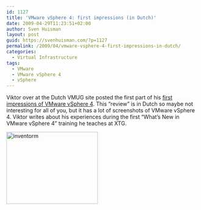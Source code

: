```yaml
---
id: 1127
title: 'VMware vSphere 4: first impressions (in Dutch)'
date: 2009-04-29T11:23:51+02:00
author: Sven Huisman
layout: post
guid: https://svenhuisman.com/?p=1127
permalink: /2009/04/vmware-vsphere-4-first-impressions-in-dutch/
categories:
  - Virtual Infrastructure
tags:
  - VMware
  - VMware vSphere 4
  - vSphere
---
```

Viktor over at the Dutch VMUG site posted the first part of his <a title="VMware vSphere 4 review" href="https://www.vmug.nl/cms/index.php?option=com_content&view=article&id=66:vsphere-4-eerste-ervaringen&catid=16:vsphere-4&Itemid=13" target="_blank">first impressions of VMware vSphere 4</a>. This &#8220;review&#8221; is in Dutch so maybe not interesting for all of you, but it has a lot of screenshots of VMware vSphere 4. Viktor writes about his experiences during the first &#8220;What&#8217;s New in VMware vSphere 4&#8221; training he teaches at XTG.

<img class="aligncenter size-full wp-image-1128" title="inventorm" src="https://svenhuisman.com/wp-content/uploads/2009/04/inventorm.jpg" alt="inventorm" width="240" height="189" />